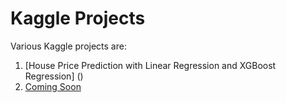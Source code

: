 # Kaggle Projects

Various Kaggle projects are:
1. [House Price Prediction with Linear Regression and XGBoost Regression] ()
2. [Coming Soon]()

